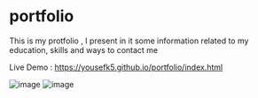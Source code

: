 # portfolio

This is my protfolio , I present in it some information related to my education, skills and ways to contact me

Live Demo : https://yousefk5.github.io/portfolio/index.html

![image](https://user-images.githubusercontent.com/83317552/182248740-a08efc44-a7f3-4d3a-a2c4-e0947048748f.png)
![image](https://user-images.githubusercontent.com/83317552/182248346-7d99d982-8b13-4534-bec7-37e72c90cfd1.png)


